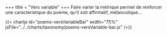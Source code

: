 +++
title = "Vers variable"
+++
Faire varier la métrique permet de renforcer une caractéristique du poème, qu'il soit affirmatif, mélancolique...

{{< chartjs id="poems-versVariableBar" width="75%" jsFile="../../charts/taxonomy/poems-versVariable-bar.js" />}}